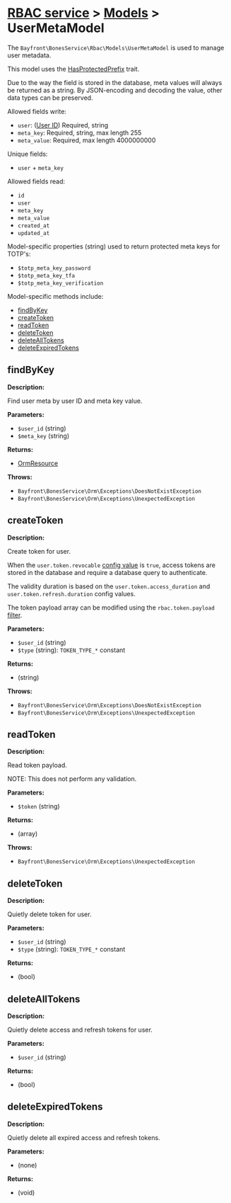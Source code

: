 # [RBAC service](../README.md) > [Models](README.md) > UserMetaModel

The `Bayfront\BonesService\Rbac\Models\UserMetaModel` is used to manage user metadata.

This model uses the [HasProtectedPrefix](../traits/hasprotectedprefix.md) trait.

Due to the way the field is stored in the database, meta values will always be returned as a string.
By JSON-encoding and decoding the value, other data types can be preserved.

Allowed fields write:

- `user`: ([User ID](users.md)) Required, string
- `meta_key`: Required, string, max length 255
- `meta_value`: Required, max length 4000000000

Unique fields:

- `user` + `meta_key`

Allowed fields read:

- `id`
- `user`
- `meta_key`
- `meta_value`
- `created_at`
- `updated_at`

Model-specific properties (string) used to return protected meta keys for TOTP's:

- `$totp_meta_key_password`
- `$totp_meta_key_tfa`
- `$totp_meta_key_verification`

Model-specific methods include:


- [findByKey](#findbykey)
- [createToken](#createtoken)
- [readToken](#readtoken)
- [deleteToken](#deletetoken)
- [deleteAllTokens](#deletealltokens)
- [deleteExpiredTokens](#deleteexpiredtokens)

## findByKey

**Description:**

Find user meta by user ID and meta key value.

**Parameters:**

- `$user_id` (string)
- `$meta_key` (string)

**Returns:**

- [OrmResource](https://github.com/bayfrontmedia/bones-service-orm/blob/master/docs/ormresource.md)

**Throws:**

- `Bayfront\BonesService\Orm\Exceptions\DoesNotExistException`
- `Bayfront\BonesService\Orm\Exceptions\UnexpectedException`

## createToken

**Description:**

Create token for user.

When the `user.token.revocable` [config value](../setup.md#configuration) is `true`, access tokens are stored in the database and require a database
query to authenticate.

The validity duration is based on the `user.token.access_duration` and `user.token.refresh.duration` config values.

The token payload array can be modified using the `rbac.token.payload` [filter](../filters.md).

**Parameters:**

- `$user_id` (string)
- `$type` (string): `TOKEN_TYPE_*` constant

**Returns:**

- (string)

**Throws:**

- `Bayfront\BonesService\Orm\Exceptions\DoesNotExistException`
- `Bayfront\BonesService\Orm\Exceptions\UnexpectedException`

## readToken

**Description:**

Read token payload.

NOTE: This does not perform any validation.

**Parameters:**

- `$token` (string)

**Returns:**

- (array)

**Throws:**

- `Bayfront\BonesService\Orm\Exceptions\UnexpectedException`

## deleteToken

**Description:**

Quietly delete token for user.

**Parameters:**

- `$user_id` (string)
- `$type` (string): `TOKEN_TYPE_*` constant

**Returns:**

- (bool)

## deleteAllTokens

**Description:**

Quietly delete access and refresh tokens for user.

**Parameters:**

- `$user_id` (string)

**Returns:**

- (bool)

## deleteExpiredTokens

**Description:**

Quietly delete all expired access and refresh tokens.

**Parameters:**

- (none)

**Returns:**

- (void)